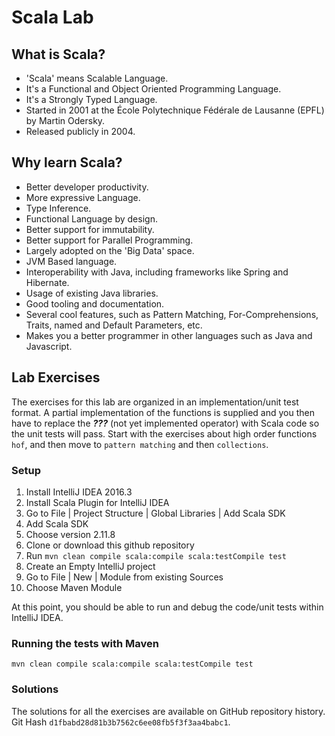 # Scala Lab

## What is Scala?
   * 'Scala' means Scalable Language. 
   * It's a Functional and Object Oriented Programming Language.
   * It's a Strongly Typed Language.
   * Started in 2001 at the École Polytechnique Fédérale de Lausanne (EPFL) by Martin Odersky.
   * Released publicly in 2004.

## Why learn Scala?

  * Better developer productivity.
  * More expressive Language.
  * Type Inference.
  * Functional Language by design.
  * Better support for immutability.
  * Better support for Parallel Programming.
  * Largely adopted on the 'Big Data' space. 
  * JVM Based language. 
  * Interoperability with Java, including frameworks like Spring and Hibernate.
  * Usage of existing Java libraries.
  * Good tooling and documentation.
  * Several cool features, such as Pattern Matching, For-Comprehensions, Traits, named and Default Parameters, etc.
  * Makes you a better programmer in other languages such as Java and Javascript.

## Lab Exercises

The exercises for this lab are organized in an implementation/unit test format. A partial implementation of the functions is supplied and you then have to replace the **_???_** (not yet implemented operator) with Scala code so the unit tests will pass.
Start with the exercises about high order functions `hof`, and then move to `pattern matching` and then `collections`.  

### Setup

1. Install IntelliJ IDEA 2016.3
2. Install Scala Plugin for IntelliJ IDEA
3. Go to File | Project Structure | Global Libraries | Add Scala SDK
4. Add Scala SDK
5. Choose version 2.11.8
6. Clone or download this github repository
7. Run `mvn clean compile scala:compile scala:testCompile test`
8. Create an Empty IntelliJ project
9. Go to File | New | Module from existing Sources
10. Choose Maven Module

At this point, you should be able to run and debug the code/unit tests within IntelliJ IDEA.

### Running the tests with Maven

`mvn clean compile scala:compile scala:testCompile test`

### Solutions

The solutions for all the exercises are available on GitHub repository history. Git Hash `d1fbabd28d81b3b7562c6ee08fb5f3f3aa4babc1`.
